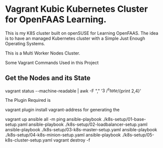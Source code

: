 # Vagrant Kubic Kubernetes Cluster for OpenFAAS Learning. 

This is my K8S cluster built on openSUSE for Learning OpenFAAS. The idea is to have an managed Kubernetes cluster with a Simple Just Enough Operating Systems. 


This is a Multi Worker Nodes Cluster. 

Some Vagrant Commands Used in this Project

## Get the Nodes and its State
vagrant status --machine-readable | awk -F "," '$3 ~/^state$/{print $2,$4}'

The Plugin Required is 

vagrant plugin install vagrant-address for generating the 

vagrant up
ansible all -m ping
ansible-playbook ./k8s-setup/01-base-setup.yaml 
ansible-playbook ./k8s-setup/02-loadbalancer-setup.yaml 
ansible-playbook ./k8s-setup/03-k8s-master-setup.yaml 
ansible-playbook ./k8s-setup/04-k8s-minion-setup.yaml 
ansible-playbook ./k8s-setup/05-k8s-cluster-setup.yaml 
vagrant destroy -f